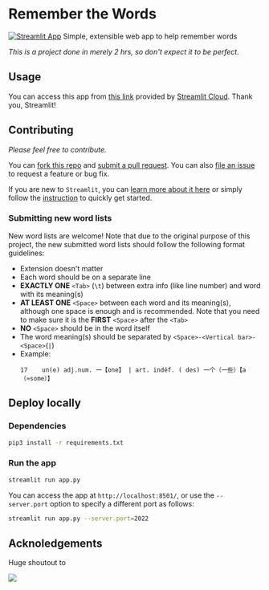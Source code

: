 # Remember the Words

[![Streamlit App](https://static.streamlit.io/badges/streamlit_badge_black_white.svg)](https://teddyhuang-00-remember-the-words-main-b6ezoa.streamlitapp.com/) Simple, extensible web app to help remember words

_This is a project done in merely 2 hrs, so don't expect it to be perfect._

## Usage

You can access this app from [this link](https://teddyhuang-00-remember-the-words-main-b6ezoa.streamlitapp.com/) provided by [Streamlit Cloud](https://streamlit.io/cloud). Thank you, Streamlit!

## Contributing

_Please feel free to contribute._

You can [fork this repo](https://github.com/TeddyHuang-00/Remember-the-Words/fork) and [submit a pull request](https://github.com/TeddyHuang-00/Remember-the-Words/compare). You can also [file an issue](https://github.com/TeddyHuang-00/Remember-the-Words/issues/new/choose) to request a feature or bug fix.

If you are new to `Streamlit`, you can [learn more about it here](https://docs.streamlit.io/) or simply follow the [instruction](#deploy-locally) to quickly get started.

### Submitting new word lists

New word lists are welcome! Note that due to the original purpose of this project, the new submitted word lists should follow the following format guidelines:

- Extension doesn't matter
- Each word should be on a separate line
- **EXACTLY ONE** `<Tab>` (`\t`) between extra info (like line number) and word with its meaning(s)
- **AT LEAST ONE** `<Space>` between each word and its meaning(s), although one space is enough and is recommended. Note that you need to make sure it is the **FIRST** `<Space>` after the `<Tab>`
- **NO** `<Space>` should be in the word itself
- The word meaning(s) should be separated by `<Space>-<Vertical bar>-<Space>`(`|`)
- Example:
  ```
  17	un(e) adj.num. 一【one】 | art. indéf. ( des) 一个（一些）【a（≈some）】
  ```

## Deploy locally

### Dependencies

```bash
pip3 install -r requirements.txt
```

### Run the app

```bash
streamlit run app.py
```

You can access the app at `http://localhost:8501/`, or use the `--server.port` option to specify a different port as follows:

```bash
streamlit run app.py --server.port=2022
```

## Acknoledgements

Huge shoutout to

[![](https://streamlit.io/images/brand/streamlit-logo-secondary-colormark-darktext.png)](<(https://docs.streamlit.io/)>)

